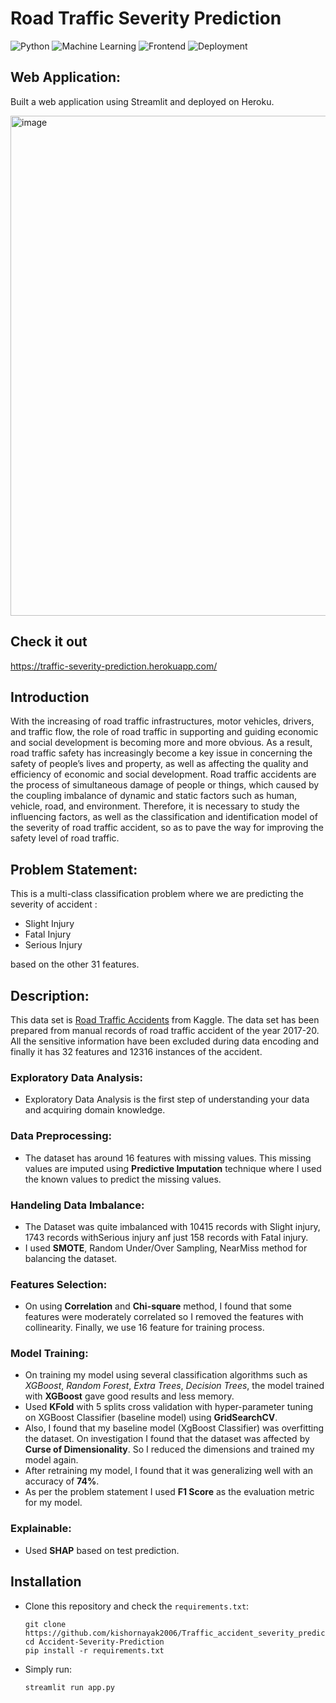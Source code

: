 # Road Traffic Severity Prediction
![Python](https://img.shields.io/badge/Python-3.8.10-blue.svg)
![Machine Learning](https://img.shields.io/badge/Machine%20Learning-XGBoost-orange)
![Frontend](https://img.shields.io/badge/Framework-Streamlit-red)
![Deployment](https://img.shields.io/badge/Cloud-Heroku-purple)

## Web Application: 
Built a web application using Streamlit and deployed on Heroku.

<img width="800" alt="image" src="doc/Mysuru.gif">


## Check it out
https://traffic-severity-prediction.herokuapp.com/

## Introduction
With the increasing of road traffic infrastructures, motor vehicles, drivers, and traffic flow, the role of road traffic in supporting and guiding economic and social development is becoming more and more obvious. As a result, road traffic safety has increasingly become a key issue in concerning the safety of people’s lives and property, as well as affecting the quality and efficiency of economic and social development. Road traffic accidents are the process of simultaneous damage of people or things, which caused by the coupling imbalance of dynamic and static factors such as human, vehicle, road, and environment. Therefore, it is necessary to study the influencing factors, as well as the classification and identification model of the severity of road traffic accident, so as to pave the way for improving the safety level of road traffic.

## Problem Statement: 
This is a multi-class classification problem where we are predicting the severity of accident :
* Slight Injury
* Fatal Injury
* Serious Injury

based on the other 31 features.

## Description: 
This data set is [Road Traffic Accidents](https://www.kaggle.com/saurabhshahane/road-traffic-accidents) from Kaggle. The data set has been prepared from manual records of road traffic accident of the year 2017-20. All the sensitive information have been excluded during data encoding and finally it has 32 features and 12316 instances of the accident.

### Exploratory Data Analysis:
* Exploratory Data Analysis is the first step of understanding your data and acquiring domain knowledge. 

### Data Preprocessing:
* The dataset has around 16 features with missing values. This missing values are imputed using **Predictive Imputation** technique where I used the known values to predict the missing values.

### Handeling Data Imbalance:
* The Dataset was quite imbalanced with 10415 records with Slight injury, 1743 records withSerious injury anf just 158 records with Fatal injury.
* I used **SMOTE**, Random Under/Over Sampling, NearMiss method for balancing the dataset. 

### Features Selection:
* On using **Correlation** and **Chi-square** method, I found that some features were moderately correlated so I removed the features with collinearity. Finally, we use 16 feature for training process.

### Model Training:
* On training my model using several classification algorithms such as *XGBoost*, *Random Forest*, *Extra Trees*, *Decision Trees*, the model trained with **XGBoost** gave good results and less memory. 
* Used **KFold** with 5 splits cross validation with hyper-parameter tuning on XGBoost Classifier (baseline model) using **GridSearchCV**.
* Also, I found that my baseline model (XgBoost Classifier) was overfitting the dataset. On investigation I found that the dataset was affected by **Curse of Dimensionality**. So I reduced the dimensions and trained my model again.
* After retraining my model, I found that it was generalizing well with an accuracy of **74%**.
* As per the problem statement I used **F1 Score** as the evaluation metric for my model.

### Explainable: 
* Used **SHAP** based on test prediction.

## Installation

* Clone this repository and check the ```requirements.txt```:
    ```shell
    git clone https://github.com/kishornayak2006/Traffic_accident_severity_prediction_
    cd Accident-Severity-Prediction
    pip install -r requirements.txt
    ```
* Simply run:    
    ```shell
    streamlit run app.py
    ```








